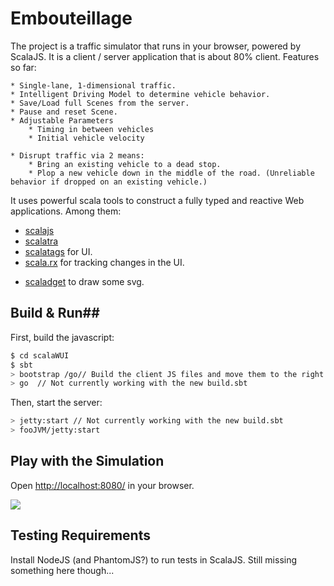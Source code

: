 # Embouteillage #

The project is a traffic simulator that runs in your browser, powered by ScalaJS.
It is a client / server application that is about 80% client.
Features so far:

    * Single-lane, 1-dimensional traffic.
    * Intelligent Driving Model to determine vehicle behavior.
    * Save/Load full Scenes from the server.
    * Pause and reset Scene.
    * Adjustable Parameters
        * Timing in between vehicles
        * Initial vehicle velocity

    * Disrupt traffic via 2 means:
        * Bring an existing vehicle to a dead stop.
        * Plop a new vehicle down in the middle of the road. (Unreliable behavior if dropped on an existing vehicle.)

It uses powerful scala tools to construct a fully typed and reactive Web applications. Among them:

- [scalajs](https://github.com/scala-js/scala-js)
- [scalatra](http://scalatra.org/)
- [scalatags](https://github.com/lihaoyi/scalatags) for UI.
- [scala.rx](https://github.com/lihaoyi/scala.rx) for tracking changes in the UI.
<!-- - [autowire](https://github.com/lihaoyi/autowire) -->
- [scaladget](https://github.com/mathieuleclaire/scaladget) to draw some svg.

## Build & Run##
First, build the javascript:
```sh
$ cd scalaWUI
$ sbt
> bootstrap /go// Build the client JS files and move them to the right place
> go  // Not currently working with the new build.sbt
```

Then, start the server:
```sh
> jetty:start // Not currently working with the new build.sbt
> fooJVM/jetty:start
```

## Play with the Simulation ##

Open [http://localhost:8080/](http://localhost:8080/) in your browser.


![](https://i.imgur.com/Cw1YIO7.png)

## Testing Requirements ##

Install NodeJS (and PhantomJS?) to run tests in ScalaJS. Still missing something here though...
